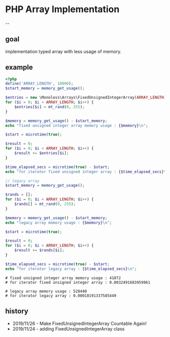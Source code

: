 # PHP Array Implementation
--
## goal
implementation typed array with less usage of memory.
## example
```php
<?php
define('ARRAY_LENGTH', 10000);
$start_memory = memory_get_usage();

$entries = new \Monoless\Arrays\FixedUnsignedIntegerArray(ARRAY_LENGTH);
for ($i = 0; $i < ARRAY_LENGTH; $i++) {
    $entries[$i] = mt_rand(0, 255);
}

$memory = memory_get_usage() - $start_memory;
echo "fixed unsigned integer array memory usage : {$memory}\n";

$start = microtime(true);

$result = 0;
for ($i = 0; $i < ARRAY_LENGTH; $i++) {
    $result += $entries[$i];
}

$time_elapsed_secs = microtime(true) - $start;
echo "for iterator fixed unsigned integer array : {$time_elapsed_secs}\n";

// legacy array
$start_memory = memory_get_usage();

$rands = [];
for ($i = 0; $i < ARRAY_LENGTH; $i++) {
    $rands[] = mt_rand(0, 255);
}

$memory = memory_get_usage() - $start_memory;
echo "legacy array memory usage : {$memory}\n";

$start = microtime(true);

$result = 0;
for ($i = 0; $i < ARRAY_LENGTH; $i++) {
    $result += $rands[$i];
}

$time_elapsed_secs = microtime(true) - $start;
echo "for iterator legacy array : {$time_elapsed_secs}\n";
```

```text
# fixed unsigned integer array memory usage : 41072
# for iterator fixed unsigned integer array : 0.0032491683959961

# legacy array memory usage : 528440
# for iterator legacy array : 0.00018191337585449
```
## history
- 2019/11/26 - Make FixedUnsignedIntegerArray Countable Again!
- 2019/11/24 - adding FixedUnsignedIntegerArray class